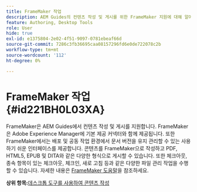 ```yaml
---
title: FrameMaker 작업
description: AEM Guides의 컨텐츠 작성 및 게시를 위한 FrameMaker 지원에 대해 알아봅니다.
feature: Authoring, Desktop Tools
role: User
hide: true
exl-id: e1375804-2e02-4f51-9097-0781ebeaf66d
source-git-commit: 7286c3fb36695caa08157296fd6e0de722078c2b
workflow-type: tm+mt
source-wordcount: '112'
ht-degree: 0%

---
```


# FrameMaker 작업 {#id221BH0L03XA}

FrameMaker은 AEM Guides에서 컨텐츠 작성 및 게시를 지원합니다. FrameMaker은 Adobe Experience Manager에 기본 제공 커넥터와 함께 제공됩니다. 또한 FrameMaker에서는 배포 및 공동 작업 환경에서 문서 버전을 유지 관리할 수 있는 사용하기 쉬운 인터페이스를 제공합니다. 콘텐츠를 FrameMaker으로 작성하고 PDF, HTML5, EPUB 및 DITA와 같은 다양한 형식으로 게시할 수 있습니다. 또한 체크아웃, 종속 항목이 있는 체크아웃, 체크인, 새로 고침 등과 같은 다양한 파일 관리 작업을 수행할 수 있습니다. 자세한 내용은 [FrameMaker 도움말](https://help.adobe.com/en_US/framemaker/using/index.html)을 참조하세요.

**상위 항목:**[&#x200B;데스크톱 도구를 사용하여 콘텐츠 작성](author-desktop-tools.md)
